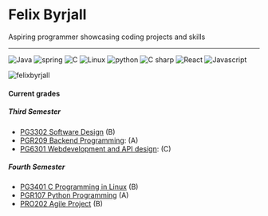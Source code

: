 #  Felix Byrjall

Aspiring programmer showcasing coding projects and skills
<!--PLASS TIL ANDRE TING, EKS BESKRIVELSE-->

---

<img alt="Java" src="https://img.shields.io/badge/java-orange.svg?style=for-the-badge&logo=openjdk&logoColor=white"> <img alt="spring" src="https://img.shields.io/badge/Spring-6DB33F.svg?style=for-the-badge&logo=Spring&logoColor=white"> <img alt="C" src="https://img.shields.io/badge/c-%2300599C.svg?style=for-the-badge&logo=c&logoColor=white"> <img alt="Linux" src="https://img.shields.io/badge/Linux-FCC624?style=for-the-badge&logo=linux&logoColor=black"> <img alt="python" src="https://img.shields.io/badge/Python-3776AB.svg?style=for-the-badge&logo=Python&logoColor=white"> <img alt="C sharp" src="https://img.shields.io/badge/c%23-%23239120.svg?style=for-the-badge&logo=csharp&logoColor=white"> <img alt="React" src="https://img.shields.io/badge/react-%2361DAFB.svg?style=for-the-badge&logo=react&logoColor=black"> <img alt="Javascript" src="https://img.shields.io/badge/JavaScript-F7DF1E.svg?style=for-the-badge&logo=JavaScript&logoColor=black">

<p align="left"> <img src="https://komarev.com/ghpvc/?username=felixbyrjall&label=Profile%20views&color=0e75b6&style=flat" alt="felixbyrjall" /> </p>

#### Current grades

##### Third Semester
- [PG3302 Software Design](https://github.com/felixbyrjall/software-design-exam) (B)
- [PGR209 Backend Programming](https://github.com/felixbyrjall/backend-exam): (A) 
- [PG6301 Webdevelopment and API design](https://github.com/kristiania-pg6301-2023/pg6301eksamen-felixbyrjall): (C)

##### Fourth Semester
- [PG3401 C Programming in Linux](https://github.com/felixbyrjall/pg3401_c) (B)
- [PGR107 Python Programming](https://github.com/felixbyrjall/Python-Exam) (A)
- [PRO202 Agile Project](https://github.com/teamcygnus24/lightbeam) (B)
<!--
<img align="left" alt="Java" width="30px" style="padding-right:10px;" src="https://cdn.jsdelivr.net/gh/devicons/devicon/icons/java/java-original.svg"/>
<img align="left" alt="C sharp" width="30px" style="padding-right:10px;" src="https://cdn.jsdelivr.net/gh/devicons/devicon/icons/csharp/csharp-plain.svg"/>
<img align="left" alt="React.js" width="30px" style="padding-right:10px;" src="https://cdn.jsdelivr.net/gh/devicons/devicon/icons/react/react-original.svg"/>
<img align="left" alt="Git" width="30px" style="padding-right:10px;" src="https://cdn.jsdelivr.net/gh/devicons/devicon/icons/git/git-original.svg" />
<img align="left" alt="JavaScript" width="30px" style="padding-right:10px;" src="https://cdn.jsdelivr.net/gh/devicons/devicon/icons/javascript/javascript-plain.svg" />
<img align="left" alt="HTML" width="30px" style="padding-right:10px;" src="https://cdn.jsdelivr.net/gh/devicons/devicon/icons/html5/html5-plain.svg" />
<img align="left" alt="CSS" width="30px" style="padding-right:10px;" src="https://cdn.jsdelivr.net/gh/devicons/devicon/icons/css3/css3-plain.svg" />
-->


<!--<img align="left" alt="GitHub" width="30px" style="padding-right:10px;" src="https://cdn.jsdelivr.net/gh/devicons/devicon/icons/github/github-original.svg" />-->



<!-- ![Felix' GitHub stats](https://github-readme-stats.vercel.app/api?username=felixbyrjall&show_icons=true&theme=tokyonight&count_private=true&include_all_commits) -->



<!--
   <p align="left">
      <a href="https://www.youtube.com/c/fknight?sub_confirmation=1">
         <img alt="youtube subscribers" title="Subscribe to my YouTube channel" src="https://custom-icon-badges.demolab.com/youtube/channel/subscribers/UC2WHjPDvbE6O328n17ZGcfg?color=%23E05D44&label=SUBSCRIBE&logo=video&logoColor=white&style=for-the-badge&labelColor=CE4630"/></a> 
      <a href="https://www.youtube.com/c/fknight">
         <img alt="youtube views" title="YouTube views" src="https://custom-icon-badges.demolab.com/youtube/channel/views/UC2WHjPDvbE6O328n17ZGcfg?color=%23E1AD0E&logo=eye&logoColor=white&style=for-the-badge&labelColor=C79600"/></a> 
      <a href="https://github.com/ForrestKnight?tab=followers">
         <img alt="followers" title="Follow me on Github" src="https://custom-icon-badges.demolab.com/github/followers/ForrestKnight?color=236ad3&labelColor=1155ba&style=for-the-badge&logo=person-add&label=Follow&logoColor=white"/></a>
      <a href="https://github.com/ForrestKnight?tab=repositories&sort=stargazers">
         <img alt="total stars" title="Total stars on GitHub" src="https://custom-icon-badges.demolab.com/github/stars/ForrestKnight?color=55960c&style=for-the-badge&labelColor=488207&logo=star"/></a>
   </p>
-->







